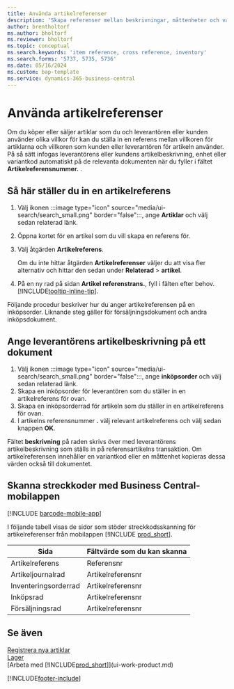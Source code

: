 ```yaml
---
title: Använda artikelreferenser
description: 'Skapa referenser mellan beskrivningar, måttenheter och varianter som du och leverantören eller kunden använder för en artikel.'
author: brentholtorf
ms.author: bholtorf
ms.reviewer: bholtorf
ms.topic: conceptual
ms.search.keywords: 'item reference, cross reference, inventory'
ms.search.forms: '5737, 5735, 5736'
ms.date: 05/16/2024
ms.custom: bap-template
ms.service: dynamics-365-business-central
---
```

# Använda artikelreferenser

Om du köper eller säljer artiklar som du och leverantören eller kunden använder olika villkor för kan du ställa in en referens mellan villkoren för artiklarna och villkoren som kunden eller leverantören för artikeln använder. På så sätt infogas leverantörens eller kundens artikelbeskrivning, enhet eller variantkod automatiskt på de relevanta dokumenten när du fyller i fältet **Artikelreferensnummer.** .  

## Så här ställer du in en artikelreferens

1. Välj ikonen :::image type="icon" source="media/ui-search/search_small.png" border="false":::, ange **Artiklar** och välj sedan relaterad länk.
2. Öppna kortet för en artikel som du vill skapa en referens för.
3. Välj åtgärden **Artikelreferens**.

     Om du inte hittar åtgärden **Artikelreferenser** väljer du att visa fler alternativ och hittar den sedan under **Relaterad** > **artikel**.
  
4. På en ny rad på sidan **Artikel referenstrans.**, fyll i fälten efter behov. [!INCLUDE[tooltip-inline-tip](includes/tooltip-inline-tip_md.md)].

Följande procedur beskriver hur du anger artikelreferensen på en inköpsorder. Liknande steg gäller för försäljningsdokument och andra inköpsdokument.  

## Ange leverantörens artikelbeskrivning på ett dokument

1. Välj ikonen :::image type="icon" source="media/ui-search/search_small.png" border="false":::, ange **inköpsorder** och välj sedan relaterad länk.
2. Skapa en inköpsorder för leverantören som du ställer in en artikelreferens för ovan.
3. Skapa en inköpsorderrad för artikeln som du ställer in en artikelreferens för ovan.
4. I artikelns referensnummer **.** välj relevant artikelreferens och välj sedan knappen **OK**.

Fältet **beskrivning** på raden skrivs över med leverantörens artikelbeskrivning som ställs in på referensartikelns transaktion. Om artikelreferensen innehåller en variantkod eller en måttenhet kopieras dessa värden också till dokumentet.  

## Skanna streckkoder med Business Central-mobilappen

[!INCLUDE [barcode-mobile-app](includes/barcode-mobile-app.md)]

I följande tabell visas de sidor som stöder streckkodsskanning för artikelreferenser från mobilappen [!INCLUDE [prod_short](includes/prod_short.md)].

|Sida  |Fältvärde som du kan skanna  |
|---------|---------|
|Artikelreferens     | Referensnr        |
|Artikeljournalrad     | Artikelreferensnr        |
|Inventeringsorderrad     |Artikelreferensnr         |
|Inköpsrad     |   Artikelreferensnr      |
|Försäljningsrad     | Artikelreferensnr        |

## Se även

[Registrera nya artiklar](inventory-how-register-new-items.md)  
[Lager](inventory-manage-inventory.md)  
[Arbeta med [!INCLUDE[prod_short](includes/prod_short.md)]](ui-work-product.md)


[!INCLUDE[footer-include](includes/footer-banner.md)]
